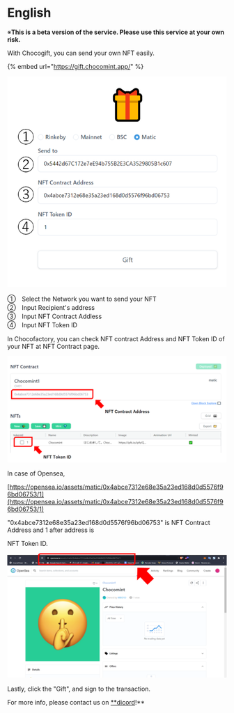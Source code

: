 # English

※**This is a beta version of the service. Please use this service at your own risk.**

With Chocogift, you can send your own NFT easily.

{% embed url="https://gift.chocomint.app/" %}

![](../../../.gitbook/assets/image%20%2828%29%20%281%29.png)

①　Select the Network you want to send your NFT  
②　Input Recipient's address  
③　Input NFT Contract Addless  
④　Input NFT Token ID

In Chocofactory, you can check NFT contract Address and NFT Token ID of your NFT at NFT Contract page.

![](../../../.gitbook/assets/image%20%2813%29.png)

In case of Opensea,

[https://opensea.io/assets/matic/0x4abce7312e68e35a23ed168d0d5576f96bd06753/1](https://opensea.io/assets/matic/0x4abce7312e68e35a23ed168d0d5576f96bd06753/1)

"0x4abce7312e68e35a23ed168d0d5576f96bd06753" is NFT Contract Address and 1 after address is

NFT Token ID.

![](../../../.gitbook/assets/image%20%2837%29.png)

Lastly, click the "Gift", and sign to the transaction.

For more info, please contact us on [\*\*dicord](https://discord.gg/EaCUBgAu)!\*\*

